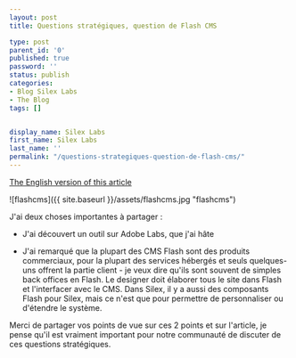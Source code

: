 ```yaml
---
layout: post
title: Questions stratégiques, question de Flash CMS

type: post
parent_id: '0'
published: true
password: ''
status: publish
categories:
- Blog Silex Labs
- The Blog
tags: []


display_name: Silex Labs
first_name: Silex Labs
last_name: ''
permalink: "/questions-strategiques-question-de-flash-cms/"
---
```


[The English version of this article](https://www.silexlabs.org/en/2009/12/questions-strategiques-question-de-flash-cms/)



![flashcms]({{ site.baseurl }}/assets/flashcms.jpg "flashcms")

J'ai deux choses importantes à partager
: 
*   J'ai découvert un outil sur Adobe Labs, que j'ai hâte

*   J'ai remarqué que la plupart des CMS Flash sont des produits commerciaux, pour la plupart des services hébergés et seuls quelques-uns offrent la partie client - je veux dire qu'ils sont souvent de simples back offices en Flash. Le designer doit élaborer tous le site dans Flash et l'interfacer avec le CMS. Dans Silex, il y a aussi des composants Flash pour Silex, mais ce n'est que pour permettre de personnaliser ou d'étendre le système.

Merci de partager vos points de vue sur ces 2 points et sur l'article, je pense qu'il est vraiment important pour notre communauté de discuter de ces questions stratégiques.